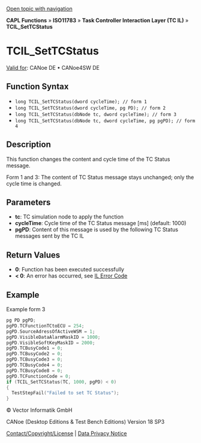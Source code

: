 [Open topic with navigation](../../../../../../CANoeDEFamily.htm#Topics/CAPLFunctions/ISO11783/ISOInteractionLayerTC/Functions/CAPLfunctionIso11783TCILSetTCStatus.md)

**CAPL Functions** » **ISO11783** » **Task Controller Interaction Layer (TC IL)** » **TCIL_SetTCStatus**

# TCIL_SetTCStatus

[Valid for](../../../../Shared/FeatureAvailability.md): CANoe DE • CANoe4SW DE

## Function Syntax

- `long TCIL_SetTCStatus(dword cycleTime); // form 1`
- `long TCIL_SetTCStatus(dword cycleTime, pg PD); // form 2`
- `long TCIL_SetTCStatus(dbNode tc, dword cycleTime); // form 3`
- `long TCIL_SetTCStatus(dbNode tc, dword cycleTime, pg pgPD); // form 4`

## Description

This function changes the content and cycle time of the TC Status message.

Form 1 and 3: The content of TC Status message stays unchanged; only the cycle time is changed.

## Parameters

- **tc**: TC simulation node to apply the function
- **cycleTime**: Cycle time of the TC Status message [ms] (default: 1000)
- **pgPD**: Content of this message is used by the following TC Status messages sent by the TC IL

## Return Values

- **0**: Function has been executed successfully
- **< 0**: An error has occurred, see [IL Error Code](../../../CAPLfunctionsISOj1939ErrorCodes.md)

## Example

Example form 3

```c
pg PD pgPD;
pgPD.TCFunctionTCtoECU = 254;
pgPD.SourceAdressOfActiveWSM = 1;
pgPD.VisibleDataAlarmMaskID = 1000;
pgPD.VisibleSoftKeyMaskID = 2000;
pgPD.TCBusyCode1 = 0;
pgPD.TCBusyCode2 = 0;
pgPD.TCBusyCode3 = 0;
pgPD.TCBusyCode4 = 0;
pgPD.TCBusyCode8 = 0;
pgPD.TCFunctionCode = 0;
if (TCIL_SetTCStatus(TC, 1000, pgPD) < 0)
{
  TestStepFail("Failed to set TC Status");
}
```

© Vector Informatik GmbH

CANoe (Desktop Editions & Test Bench Editions) Version 18 SP3

[Contact/Copyright/License](../../../../Shared/ContactCopyrightLicense.md) | [Data Privacy Notice](https://www.vector.com/int/en/company/get-info/privacy-policy/)